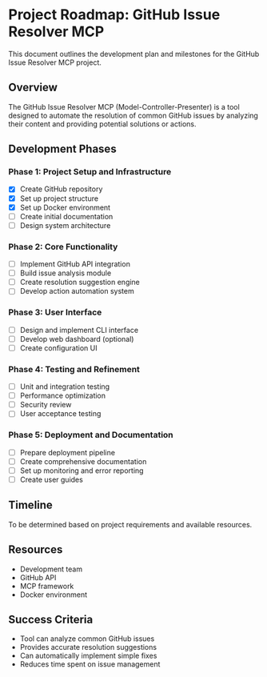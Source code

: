 # Project Roadmap: GitHub Issue Resolver MCP

This document outlines the development plan and milestones for the GitHub Issue Resolver MCP project.

## Overview

The GitHub Issue Resolver MCP (Model-Controller-Presenter) is a tool designed to automate the resolution of common GitHub issues by analyzing their content and providing potential solutions or actions.

## Development Phases

### Phase 1: Project Setup and Infrastructure
- [x] Create GitHub repository
- [x] Set up project structure
- [x] Set up Docker environment
- [ ] Create initial documentation
- [ ] Design system architecture

### Phase 2: Core Functionality
- [ ] Implement GitHub API integration
- [ ] Build issue analysis module
- [ ] Create resolution suggestion engine
- [ ] Develop action automation system

### Phase 3: User Interface
- [ ] Design and implement CLI interface
- [ ] Develop web dashboard (optional)
- [ ] Create configuration UI

### Phase 4: Testing and Refinement
- [ ] Unit and integration testing
- [ ] Performance optimization
- [ ] Security review
- [ ] User acceptance testing

### Phase 5: Deployment and Documentation
- [ ] Prepare deployment pipeline
- [ ] Create comprehensive documentation
- [ ] Set up monitoring and error reporting
- [ ] Create user guides

## Timeline

To be determined based on project requirements and available resources.

## Resources

- Development team
- GitHub API
- MCP framework
- Docker environment

## Success Criteria

- Tool can analyze common GitHub issues
- Provides accurate resolution suggestions
- Can automatically implement simple fixes
- Reduces time spent on issue management

